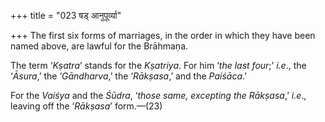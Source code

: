 +++
title = "023 षड् आनुपूर्व्या"

+++
The first six forms of marriages, in the order in which they have been
named above, are lawful for the Brāhmaṇa.

The term ‘*Kṣatra*’ stands for the *Kṣatriya*. For him ‘*the last
four*;’ *i.e*., the ‘*Āsura*,’ the ‘*Gāndharva*,’ the ‘*Rākṣasa*,’ and
the *Paiśāca*.’

For the *Vaiśya* and the *Śūdra*, ‘*those same, excepting the Rākṣasa*,’
*i.e*., leaving off the ‘*Rākṣasa*’ form.—(23)


